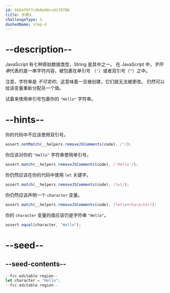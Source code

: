 ```yaml
---
id: 660ef0f7c4b8e68ccd1f0786
title: 步骤4
challengeType: 1
dashedName: step-4
---
```


# --description--

JavaScript 有七种原始数据类型，String 是其中之一。 在 JavaScript 中，<dfn>字符串</dfn>代表的是一串字符内容，被包裹在单引号 （`'`）或者双引号（`"`）之中。

注意，字符串是 <dfn>不可变的</dfn>，这意味着一旦被创建，它们就无法被更改。 仍然可以给该变量重新分配另一个值。

试着来使用单引号包裹你的 `"Hello"` 字符串。

# --hints--

你的代码中不应该使用双引号。

```js
assert.notMatch(__helpers.removeJSComments(code), /"/);
```

你应该对你的 `"Hello"` 字符串使用单引号。

```js
assert.match(__helpers.removeJSComments(code), /'Hello'/);
```

你仍然应该在你的代码中使用 `let` 关键字。

```js
assert.match(__helpers.removeJSComments(code), /let/);
```

你仍然应该声明一个 `character` 变量。

```js
assert.match(__helpers.removeJSComments(code), /let\s+character/);
```

你的 `character` 变量的值应该仍是字符串 `"Hello"`。

```js
assert.equal(character, "Hello");
```


# --seed--

## --seed-contents--

```js
--fcc-editable-region--
let character = "Hello";
--fcc-editable-region--
```
